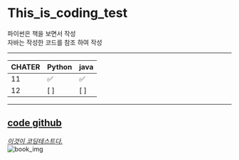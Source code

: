 # This_is_coding_test

파이썬은 책을 보면서 작성<br>
자바는 작성한 코드를 참조 하여 작성

---
CHATER|Python|java
------|------|----
11|:white_check_mark:|:white_check_mark:
12|[ ]|[ ]
---
[code github](https://github.com/ndb796/python-for-coding-test "나동빈님의 깃")
---

*[이것이 코딩테스트다.](https://www.hanbit.co.kr/store/books/look.php?p_code=B8945183661 "한빛")*<br>
![book_img](https://www.hanbit.co.kr/data/books/B8945183661_l.jpg)

